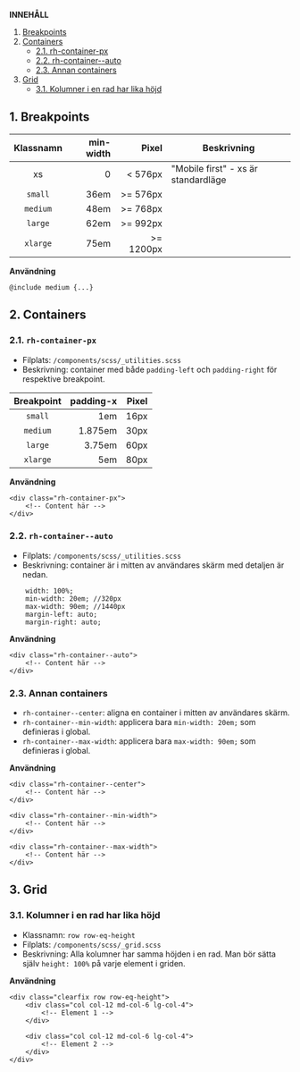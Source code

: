 __INNEHÅLL__
1. [Breakpoints](#1-breakpoints)
2. [Containers](#2-containers)
   * [2.1. rh-container-px](#21-rh-container-px)
   * [2.2. rh-container--auto](#22-rh-container--auto)
   * [2.3. Annan containers](#23-annan-containers)
3. [Grid](#3-grid)
   * [3.1. Kolumner i en rad har lika höjd](#31-kolumner-i-en-rad-har-lika-h%c3%b6jd)

## 1. Breakpoints
| Klassnamn | min-width | Pixel | Beskrivning |
|:---:|---:|---:|---|
|xs|0|< 576px |"Mobile first" - xs är standardläge|
|`small`|36em|>= 576px| |
|`medium`|48em|>= 768px| |
|`large`|62em|>= 992px| |
|`xlarge`|75em|>= 1200px| |

__Användning__

`@include medium {...}`

## 2. Containers
### 2.1. `rh-container-px`
- Filplats: `/components/scss/_utilities.scss`
- Beskrivning: container med både `padding-left` och `padding-right` för respektive breakpoint.

| Breakpoint | padding-x| Pixel |
|:---:|---:|---:|
|`small`|1em|16px|
|`medium`|1.875em|30px|
|`large`|3.75em|60px|
|`xlarge`|5em|80px|

__Användning__
```
<div class="rh-container-px">
    <!-- Content här -->
</div>
```

### 2.2. `rh-container--auto`
- Filplats: `/components/scss/_utilities.scss`
- Beskrivning: container är i mitten av användares skärm med detaljen är nedan.
```
    width: 100%;
    min-width: 20em; //320px
    max-width: 90em; //1440px
    margin-left: auto;
    margin-right: auto;
```

__Användning__
```
<div class="rh-container--auto">
    <!-- Content här -->
</div>
```

### 2.3. Annan containers
- `rh-container--center`: aligna en container i mitten av användares skärm.
- `rh-container--min-width`: applicera bara `min-width: 20em;` som definieras i global.
- `rh-container--max-width`: applicera bara `max-width: 90em;` som definieras i global.

__Användning__
```
<div class="rh-container--center">
    <!-- Content här -->
</div>

<div class="rh-container--min-width">
    <!-- Content här -->
</div>

<div class="rh-container--max-width">
    <!-- Content här -->
</div>
```

## 3. Grid

### 3.1. Kolumner i en rad har lika höjd
- Klassnamn: `row row-eq-height`
- Filplats: `/components/scss/_grid.scss`
- Beskrivning: Alla kolumner har samma höjden i en rad. Man bör sätta själv `height: 100%` på varje element i griden.

__Användning__
```
<div class="clearfix row row-eq-height">
    <div class="col col-12 md-col-6 lg-col-4">
        <!-- Element 1 -->
    </div>
    
    <div class="col col-12 md-col-6 lg-col-4">
        <!-- Element 2 -->
    </div>
</div>
```
